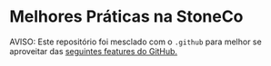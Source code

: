 # Melhores Práticas na StoneCo

AVISO: Este repositório foi mesclado com o `.github` para melhor se aproveitar das [seguintes features do GitHub.](https://github.blog/changelog/2019-02-21-organization-wide-community-health-files/)


